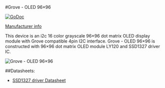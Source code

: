 #Grove - OLED 96×96

[![GoDoc](http://godoc.org/github.com/goiot/drivers/i2c/grove/oled96x96?status.png)](http://godoc.org/github.com/goiot/drivers/i2c/grove/oled96x96)

[Manufacturer info](http://www.seeedstudio.com/wiki/Grove_-_OLED_Display_1.12%22)

This device is an i2c 16 color grayscale 96×96 dot matrix OLED display module with Grove compatible
4pin I2C interface.
Grove - OLED 96×96 is constructed with 96×96 dot matrix OLED module LY120 and SSD1327 driver IC.

![Grove - OLED 96×96](http://www.seeedstudio.com/wiki/images/thumb/9/90/Oled1281281.jpg/500px-Oled1281281.jpg)

##Datasheets:

* [SSD1327 driver Datasheet](http://garden.seeedstudio.com/images/8/82/SSD1327_datasheet.pdf)